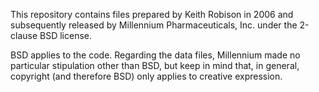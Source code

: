 
This repository contains files prepared by Keith Robison in 2006 and
subsequently released by Millennium Pharmaceuticals, Inc. under the
2-clause BSD license.

BSD applies to the code.  Regarding the data files, Millennium made no
particular stipulation other than BSD, but keep in mind that, in
general, copyright (and therefore BSD) only applies to creative
expression.
